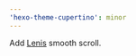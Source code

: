 ```yaml
---
'hexo-theme-cupertino': minor
---
```


Add [Lenis](https://github.com/darkroomengineering/lenis) smooth scroll.
